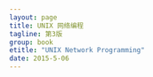 ```yaml
---
layout: page
title: UNIX 网络编程
tagline: 第3版
group: book
etitle: "UNIX Network Programming"
date: 2015-5-06
---
```



